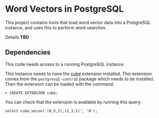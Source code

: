 # Word Vectors in PostgreSQL

This project contains tools that load word vector data into a
PostgreSQL instance, and uses this to perform word searches.

Details **TBD**

## Dependencies

This code needs access to a running PostgreSQL instance.

This instance needs to have the [cube](https://www.postgresql.org/docs/current/static/cube.html) extension installed. This extension comes from the `postgresql-contrib` package
which needs to be installed. Then the extension can be loaded with the command:

```
> CREATE EXTENSION cube;
```

You can check that the extension is available by running this query:

```
select cube_union('(0,5,2),(2,3,1)', '0');
```
